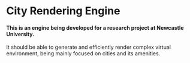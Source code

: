# City Rendering Engine

#### This is an engine being developed for a research project at Newcastle University.

It should be able to generate and efficiently render complex virtual environment, being mainly focused on cities and its amenities.